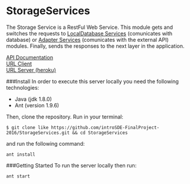 # StorageServices

The Storage Service is a RestFul Web Service. This module gets and switches the requests to [LocalDatabase Services](https://github.com/introSDE-FinalProject-2016/LocalDatabaseServices) (comunicates with database) or [Adapter Services](https://github.com/introSDE-FinalProject-2016/AdapterServices) (comunicates with the external API) modules. Finally, sends the responses to the next layer in the application.


[API Documentation](http://docs.storageservices.apiary.io/#)  
[URL Client](https://github.com/introSDE-FinalProject-2016/Telegram-Bot)  
[URL Server (heroku)](https://warm-hamlet-95336.herokuapp.com/sdelab/storage-service) 


###Install
In order to execute this server locally you need the following technologies:

* Java (jdk 1.8.0)
* Ant (version 1.9.6)

Then, clone the repository. Run in your terminal:

```
$ git clone like https://github.com/introSDE-FinalProject-2016/StorageServices.git && cd StorageServices
```

and run the following command:
```
ant install
```

###Getting Started
To run the server locally then run:
```
ant start
```